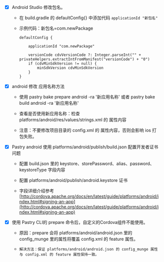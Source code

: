 - [x] Android Studio 修改包名。
    - 在 build.gradle 的 defaultConfig{} 中添加代码  `applicationId "新包名"`
    
    - 示例代码：新包名=com.newPackage
    
        ```
        defaultConfig {
        
            applicationId "com.newPackage"
            
            versionCode cdvVersionCode ?: Integer.parseInt("" + privateHelpers.extractIntFromManifest("versionCode") + "0")
            if (cdvMinSdkVersion != null) {
                minSdkVersion cdvMinSdkVersion
            }
        }
        ```

- [x] android 修改 应用名称方法

    - 使用 pastry bake prepare android -ra '新应用名称' 或者 pastry bake build android -ra '新应用名称'

    - 查看是否使用新应用名称：检查 platforms/android/res/values/strings.xml 的 <string name="app_name"></string> 属性内容
    
    - 注意：不要修改项目目录的 config.xml 的 <name></name> 属性内容，否则会影响 ios 打包失败。
 
- [x] Pastry android 使用 platforms/android/publish/build.json 配置开发者证书问题

    - 配置 build.json 里的 keystore、storePassword、alias、password、keystoreType 字段内容

    - 配置 platforms/android/publish/android.keystore 证书
    
    - 字段详细介绍参考 [http://cordova.apache.org/docs/en/latest/guide/platforms/android/index.html#signing-an-app](http://cordova.apache.org/docs/en/latest/guide/platforms/android/index.html#signing-an-app)     

- [x] 使用 Pastry CLI的 prepare 命令后，自定义的Cordova组件不能使用。
    
    - 原因：prepare 会将 platforms/android/android.json 里的 config_munge 里的属性将覆盖 config.xml 的 feature 属性。
    
    - `解决方法：保证 platforms/android/android.json 的 config_munge 属性与 config.xml 的 feature 属性保持一致。`
